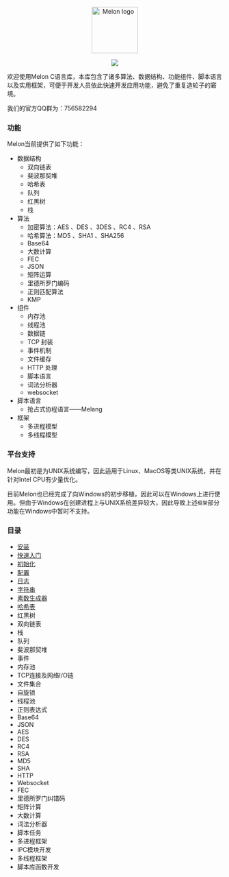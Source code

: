 <p align="center"><img width="108" src="https://github.com/Water-Melon/Melon/blob/master/docs/logo.png?raw=true" alt="Melon logo"></p>
<p align="center"><img src="https://img.shields.io/github/license/Water-Melon/Melang" /></p>



欢迎使用Melon C语言库，本库包含了诸多算法、数据结构、功能组件、脚本语言以及实用框架，可便于开发人员依此快速开发应用功能，避免了重复造轮子的窘境。

我们的官方QQ群为：756582294



### 功能

Melon当前提供了如下功能：

- 数据结构
  - 双向链表
  - 斐波那契堆
  - 哈希表
  - 队列
  - 红黑树
  - 栈
- 算法
  - 加密算法：AES 、DES 、3DES 、RC4 、RSA
  - 哈希算法：MD5 、SHA1 、SHA256
  - Base64
  - 大数计算
  - FEC
  - JSON
  - 矩阵运算
  - 里德所罗门编码
  - 正则匹配算法
  - KMP
- 组件
  - 内存池
  - 线程池
  - 数据链
  - TCP 封装
  - 事件机制
  - 文件缓存
  - HTTP 处理
  - 脚本语言
  - 词法分析器
  - websocket
- 脚本语言
  - 抢占式协程语言——Melang
- 框架
  - 多进程模型
  - 多线程模型



### 平台支持

Melon最初是为UNIX系统编写，因此适用于Linux、MacOS等类UNIX系统，并在针对Intel CPU有少量优化。

目前Melon也已经完成了向Windows的初步移植，因此可以在Windows上进行使用。但由于Windows在创建进程上与UNIX系统差异较大，因此导致上述`框架`部分功能在Windows中暂时不支持。



### 目录

- [安装](https://water-melon.github.io/Melon/install.html)
- [快速入门](https://water-melon.github.io/Melon/quickstart.html)
- [初始化](https://water-melon.github.io/Melon/core_init.html)
- [配置](https://water-melon.github.io/Melon/conf.html)
- [日志](https://water-melon.github.io/Melon/log.html)
- [字符串](https://water-melon.github.io/Melon/string.html)
- [素数生成器](https://water-melon.github.io/Melon/prime.html)
- [哈希表](https://water-melon.github.io/Melon/hash.html)
- 红黑树
- 双向链表
- 栈
- 队列
- 斐波那契堆
- 事件
- 内存池
- TCP连接及网络I/O链
- 文件集合
- 自旋锁
- 线程池
- 正则表达式
- Base64
- JSON
- AES
- DES
- RC4
- RSA
- MD5
- SHA
- HTTP
- Websocket
- FEC
- 里德所罗门纠错码
- 矩阵计算
- 大数计算
- 词法分析器
- 脚本任务
- 多进程框架
- IPC模块开发
- 多线程框架
- 脚本库函数开发
